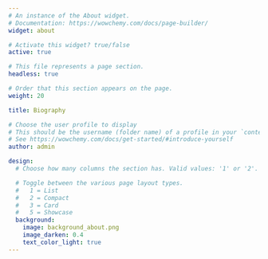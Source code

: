 ```yaml
---
# An instance of the About widget.
# Documentation: https://wowchemy.com/docs/page-builder/
widget: about

# Activate this widget? true/false
active: true

# This file represents a page section.
headless: true

# Order that this section appears on the page.
weight: 20

title: Biography

# Choose the user profile to display
# This should be the username (folder name) of a profile in your `content/authors/` folder.
# See https://wowchemy.com/docs/get-started/#introduce-yourself
author: admin

design:
  # Choose how many columns the section has. Valid values: '1' or '2'.

  # Toggle between the various page layout types.
  #   1 = List
  #   2 = Compact
  #   3 = Card
  #   5 = Showcase
  background:
    image: background_about.png
    image_darken: 0.4
    text_color_light: true
---
```

